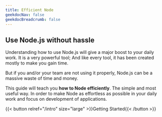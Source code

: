 ```yaml
---
title: Efficient Node
geekdocNav: false
geekdocBreadcrumb: false
---
```


## Use Node.js without hassle

Understanding how to use Node.js will give a major boost to your daily work. It is a very powerful tool; And like every tool, it has been created mostly to make you gain time.

But if you and/or your team are not using it properly, Node.js can be a massive waste of time and money.

This guide will teach you **how to Node efficiently**. The simple and most useful way.
In order to make Node as effortless as possible in your daily work and focus on development of applications.

{{< button relref="/intro" size="large" >}}Getting Started{{< /button >}}
